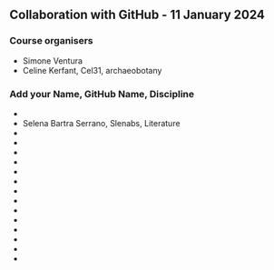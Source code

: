 ## Collaboration with GitHub - 11 January 2024

### Course organisers
* Simone Ventura
* Celine Kerfant, Cel31, archaeobotany

### Add your Name, GitHub Name, Discipline
* 
*  Selena Bartra Serrano, Slenabs, Literature
*
*
*
*
*
*
*
*
*
*
*
*
*
*
